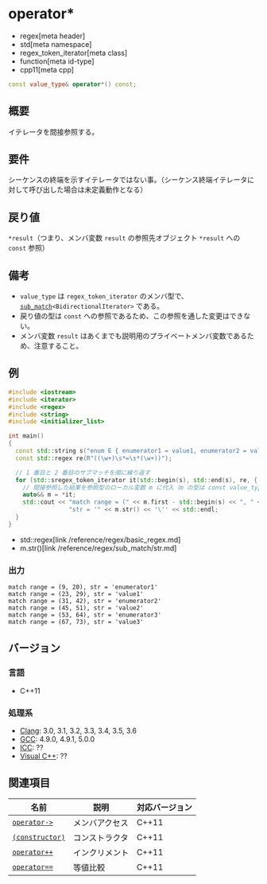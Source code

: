 # operator*
* regex[meta header]
* std[meta namespace]
* regex_token_iterator[meta class]
* function[meta id-type]
* cpp11[meta cpp]

```cpp
const value_type& operator*() const;
```

## 概要
イテレータを間接参照する。


## 要件
シーケンスの終端を示すイテレータではない事。（シーケンス終端イテレータに対して呼び出した場合は未定義動作となる）


## 戻り値
`*result`（つまり、メンバ変数 `result` の参照先オブジェクト `*result` への `const` 参照）


## 備考
- `value_type` は `regex_token_iterator` のメンバ型で、[`sub_match`](../sub_match.md)`<BidirectionalIterator>` である。
- 戻り値の型は `const` への参照であるため、この参照を通した変更はできない。
- メンバ変数 `result` はあくまでも説明用のプライベートメンバ変数であるため、注意すること。


## 例
```cpp example
#include <iostream>
#include <iterator>
#include <regex>
#include <string>
#include <initializer_list>

int main()
{
  const std::string s("enum E { enumerator1 = value1, enumerator2 = value2, enumerator3 = value3, };");
  const std::regex re(R"((\w+)\s*=\s*(\w+))");

  // 1 番目と 2 番目のサブマッチを順に繰り返す
  for (std::sregex_token_iterator it(std::begin(s), std::end(s), re, { 1, 2 }), end; it != end; ++it) {
    // 間接参照した結果を参照型のローカル変数 m に代入（m の型は const value_type&）
    auto&& m = *it;
    std::cout << "match range = (" << m.first - std::begin(s) << ", " << m.second - std::begin(s) << "), "
                 "str = '" << m.str() << '\'' << std::endl;
  }
}
```
* std::regex[link /reference/regex/basic_regex.md]
* m.str()[link /reference/regex/sub_match/str.md]

### 出力
```
match range = (9, 20), str = 'enumerator1'
match range = (23, 29), str = 'value1'
match range = (31, 42), str = 'enumerator2'
match range = (45, 51), str = 'value2'
match range = (53, 64), str = 'enumerator3'
match range = (67, 73), str = 'value3'
```


## バージョン
### 言語
- C++11

### 処理系
- [Clang](/implementation.md#clang): 3.0, 3.1, 3.2, 3.3, 3.4, 3.5, 3.6
- [GCC](/implementation.md#gcc): 4.9.0, 4.9.1, 5.0.0
- [ICC](/implementation.md#icc): ??
- [Visual C++](/implementation.md#visual_cpp): ??


## 関連項目
| 名前                                       | 説明           | 対応バージョン |
|--------------------------------------------|----------------|----------------|
| [`operator->`](op_arrow.md)                | メンバアクセス | C++11          |
| [`(constructor)`](op_constructor.md) | コンストラクタ | C++11          |
| [`operator++`](op_increment.md)            | インクリメント | C++11          |
| [`operator==`](op_equal.md)                | 等値比較       | C++11          |
